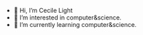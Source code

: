 - 👋 Hi, I’m Cecile Light
- 👀 I’m interested in computer&science.
- 🌱 I’m currently learning computer&science.

<!---
latenightbread1900/latenightbread1900 is a ✨ special ✨ repository because its `README.md` (this file) appears on your GitHub profile.
You can click the Preview link to take a look at your changes.
--->
